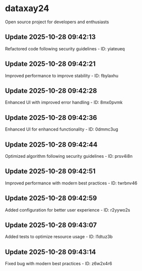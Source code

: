# dataxay24
Open source project for developers and enthusiasts

## Update 2025-10-28 09:42:13
Refactored code following security guidelines - ID: yiateueq


## Update 2025-10-28 09:42:21
Improved performance to improve stability - ID: fbylaxhu


## Update 2025-10-28 09:42:28
Enhanced UI with improved error handling - ID: 8mx0pvmk


## Update 2025-10-28 09:42:36
Enhanced UI for enhanced functionality - ID: 0dmmc3ug


## Update 2025-10-28 09:42:44
Optimized algorithm following security guidelines - ID: prsv4i8n


## Update 2025-10-28 09:42:51
Improved performance with modern best practices - ID: twrbnv46


## Update 2025-10-28 09:42:59
Added configuration for better user experience - ID: r2yywo2s


## Update 2025-10-28 09:43:07
Added tests to optimize resource usage - ID: l1dtuz3b


## Update 2025-10-28 09:43:14
Fixed bug with modern best practices - ID: z6w2x4r6

